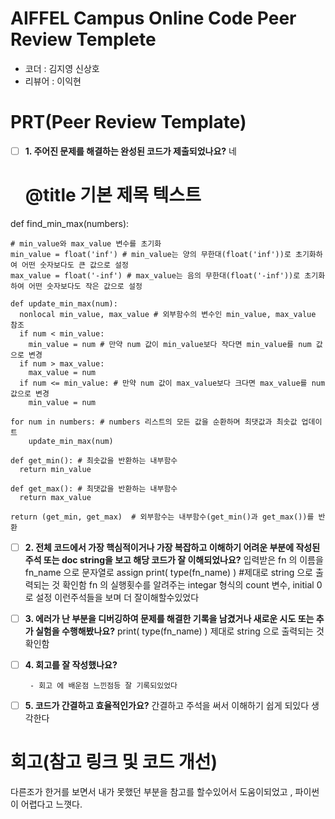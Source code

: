 # AIFFEL Campus Online Code Peer Review Templete
- 코더 : 김지영 신상호
- 리뷰어 : 이익현


# PRT(Peer Review Template)
- [ ]  **1. 주어진 문제를 해결하는 완성된 코드가 제출되었나요?** 네
     # @title 기본 제목 텍스트
def find_min_max(numbers):

    # min_value와 max_value 변수를 초기화
    min_value = float('inf') # min_value는 양의 무한대(float('inf'))로 초기화하여 어떤 숫자보다도 큰 값으로 설정
    max_value = float('-inf') # max_value는 음의 무한대(float('-inf'))로 초기화하여 어떤 숫자보다도 작은 값으로 설정

    def update_min_max(num):
      nonlocal min_value, max_value # 외부함수의 변수인 min_value, max_value 참조
      if num < min_value:
        min_value = num # 만약 num 값이 min_value보다 작다면 min_value를 num 값으로 변경
      if num > max_value:
        max_value = num
      if num <= min_value: # 만약 num 값이 max_value보다 크다면 max_value를 num 값으로 변경
        min_value = num

    for num in numbers: # numbers 리스트의 모든 값을 순환하며 최댓값과 최솟값 업데이트
        update_min_max(num)

    def get_min(): # 최솟값을 반환하는 내부함수
      return min_value

    def get_max(): # 최댓값을 반환하는 내부함수
      return max_value

    return (get_min, get_max)  # 외부함수는 내부함수(get_min()과 get_max())를 반환

    
- [ ]  **2. 전체 코드에서 가장 핵심적이거나 가장 복잡하고 이해하기 어려운 부분에 작성된 
주석 또는 doc string을 보고 해당 코드가 잘 이해되었나요?**
    입력받은 fn 의 이름을 fn_name 으로 문자열로 assign
      print( type(fn_name) )  #제대로 string 으로 출력되는 것 확인함
    fn 의 실행횟수를 알려주는 integar 형식의 count 변수, initial 0로 설정
  이런주석들을 보며 더 잘이해할수있었다
        
- [ ]  **3. 에러가 난 부분을 디버깅하여 문제를 해결한 기록을 남겼거나
새로운 시도 또는 추가 실험을 수행해봤나요?**
    print( type(fn_name) )  제대로 string 으로 출력되는 것 확인함
        
- [ ]  **4. 회고를 잘 작성했나요?**
    
        - 회고 에 배운점 느낀점등 잘 기록되있었다
        
- [ ]  **5. 코드가 간결하고 효율적인가요?**
  간결하고 주석을 써서 이해하기 쉽게 되있다 생각한다


# 회고(참고 링크 및 코드 개선)
다른조가 한거를 보면서 내가 못했던 부분을 참고를 할수있어서 도움이되었고 , 파이썬이 어렵다고 느꼇다.
